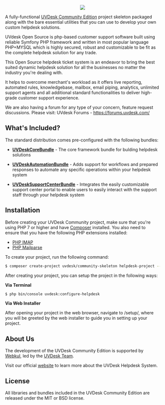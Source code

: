 <p align="center"><a href="https://www.uvdesk.com/en/" target="_blank">
    <img src="https://s3-ap-southeast-1.amazonaws.com/cdn.uvdesk.com/uvdesk/bundles/webkuldefault/images/uvdesk-wide.svg">
</a></p>

A fully-functional [UVDesk Community Edition][1] project skeleton packaged along with the bare essential utilities that you can use to develop your own custom helpdesk solutions.

UVdesk Open Source is php-based customer support software built using reliable Symfony PHP framework and written in most popular language PHP+MYSQL which is highly secured, robust and customizable to be fit as the complete helpdesk solution for any trade.

This Open Source helpdesk ticket system is an endeavor to bring the best suited dynamic helpdesk solution for all the businesses no matter the industry you're dealing with.

It helps to overcome merchant's workload as it offers live reporting, automated rules, knowledgebase, mailbox, email piping, analytics, unlimited support agents and all additional standard functionalities to deliver high-grade customer support experience.

We are also having a forum for any type of your concern, feature request discussions. Please visit: UVdesk Forums - https://forums.uvdesk.com/
 

What's Included?
--------------

The standard distribution comes pre-configured with the following bundles:

  * [**UVDeskCoreBundle**][3] - The core framework bundle for bulding helpdesk solutions

  * [**UVDeskAutomationBundle**][4] - Adds support for workflows and prepared responses to automate any specific operations within your helpdesk system

  * [**UVDeskSupportCenterBundle**][5] - Integrates the easily customizable support center portal to enable users to easily interact with the support staff through your helpdesk system

Installation
--------------

Before creating your UVDesk Community project, make sure that you're using PHP 7 or higher and have [Composer][8] installed. You also need to ensure that you have the following PHP extensions installed:

  * [PHP IMAP][6]
  * [PHP Mailparse][7]

To create your project, run the following command:

```bash
$ composer create-project uvdesk/community-skeleton helpdesk-project --stability dev
```

After creating your project, you can setup the project in the following ways:

**Via Terminal**

```bash
$ php bin/console uvdesk:configure-helpdesk
```

**Via Web Installer**

After opening your project in the web browser, navigate to /setup/, where you will be greeted by the web installer to guide you in setting up your project.

About Us
--------------
The development of the UVDesk Community Edition is supported by [Webkul][9], led by the [UVDesk Team][10].

Visit our official [website][1] to learn more about the UVDesk Helpdesk System.

License
--------------

All libraries and bundles included in the UVDesk Community Edition are released under the MIT or BSD license.

[1]: https://www.uvdesk.com/
[3]: https://github.com/uvdesk/core-framework
[4]: https://github.com/uvdesk/automation-bundle
[5]: https://github.com/uvdesk/support-center-bundle
[6]: http://php.net/manual/en/book.imap.php
[7]: http://php.net/manual/en/book.mailparse.php
[8]: https://getcomposer.org/
[9]: https://webkul.com/
[10]: https://www.uvdesk.com/en/team/
